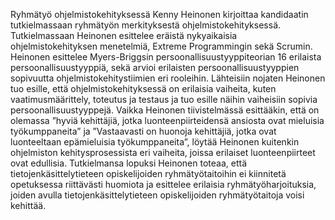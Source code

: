 Ryhmätyö ohjelmistokehityksessä
Kenny Heinonen kirjoittaa kandidaatin tutkielmassaan ryhmätyön merkityksestä ohjelmistokehityksessä. Tutkielmassaan Heinonen esittelee eräistä nykyaikaisia ohjelmistokehityksen menetelmiä, Extreme Programmingin sekä Scrumin. Heinonen esittelee Myers-Briggsin persoonallisuustyyppiteorian 16 erilaista persoonallisuustyyppiä, sekä arvioi erilaisten persoonallisuustyyppien sopivuutta ohjelmistokehitystiimien eri rooleihin. Lähteisiin nojaten Heinonen tuo esille, että ohjelmistokehityksessä on erilaisia vaiheita, kuten vaatimusmäärittely, toteutus ja testaus ja tuo esille näihin vaiheisiin sopivia persoonallisuustyyppejä. Vaikka Heinonen tiivistelmässä esittääkin, että on olemassa ”hyviä kehittäjiä, jotka luonteenpiirteidensä ansiosta ovat mieluisia työkumppaneita” ja ”Vastaavasti on huonoja kehittäjiä, jotka ovat luonteeltaan epämieluisia työkumppaneita”, löytää Heinonen kuitenkin ohjelmiston kehitysprosessista eri vaiheita, joissa erilaiset luonteenpiirteet ovat edullisia. Tutkielmansa lopuksi Heinonen toteaa, että tietojenkäsittelytieteen opiskelijoiden ryhmätyötaitoihin ei kiinnitetä opetuksessa riittävästi huomiota ja esittelee erilaisia ryhmätyöharjoituksia, joiden avulla tietojenkäsittelytieteen opiskelijoiden ryhmätyötaitoja voisi kehittää.

